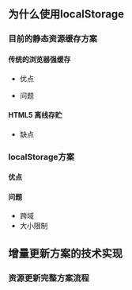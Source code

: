 
## 为什么使用localStorage

### 目前的静态资源缓存方案

#### 传统的浏览器强缓存

* 优点

* 问题

#### HTML5 离线存贮

* 缺点

### localStorage方案

#### 优点

#### 问题

* 跨域
* 大小限制

## 增量更新方案的技术实现

### 资源更新完整方案流程


